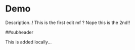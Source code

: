 # Demo

Description..!
This is the first edit mf ?
Nope this is the 2nd!!

##subheader 

This is added locally...
